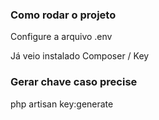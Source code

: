 ### Como rodar o projeto
Configure a arquivo .env

Já veio instalado Composer / Key

### Gerar chave caso precise

php artisan key:generate
